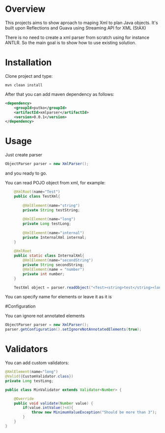 # Overview

This projects aims to show aproach to maping Xml to plan Java objects.
It's built upon Reflections and Guava using Streaming API for XML (StAX)

There is no need to create a xml parser from scratch using for instance ANTLR.
So the main goal is to show how to use existing solution.

# Installation

Clone project and type:

```
mvn clean install
```

After that you can add maven dependency as follows:

```xml
<dependency>
	<groupId>putko</groupId>
	<artifactId>xmlparser</artifactId>
	<version>0.0.1</version>
</dependency>
```

# Usage

Just create parser
```java
ObjectParser parser = new XmlParser();
```
and you ready to go.

You can read POJO object from xml, for example:

```java
	@XmlRoot(name="Test")
	public class TestXml{
		
		@XmlElement(name="string")
		private String testString;
		
		@XmlElement(name="long")
		private Long testLong;
		
		@XmlElement(name="internal")
		private InternalXml internal;
	}
	
	@XmlRoot
	public static class InternalXml{
		@XmlElement(name="secondString")
		private String secondString;
		@XmlElement(name = "number")
		private int number;
	}

	TestXml object = parser.readObject("<Test><string>test</string><long>6</long><internal><secondString>test2</secondString><number>5</number></internal></Test>", TestXml.class);
```

You can specify name for elements or leave it as it is
	
#Configuration

You can ignore not annotated elements

```java
ObjectParser parser = new XmlParser();
parser.getConfiguration().setIgnoreNotAnnotatedElements(true);	
```
	
# Validators

You can add custom validators:

```java
@XmlElement(name="long")
@Valid({CustomValidator.class})
private Long testLong;
```

```java
public class MinValidator extends Validator<Number> {

	@Override
	public void validate(Number value) {
		if(value.intValue()<4){
			throw new MinimumValueException("Should be more than 3");
		}
	}
}

```
	


